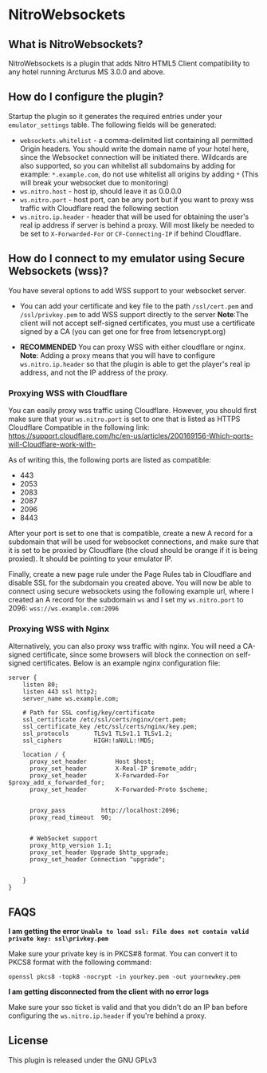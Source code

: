 # NitroWebsockets

## What is NitroWebsockets? ##
NitroWebsockets is a plugin that adds Nitro HTML5 Client compatibility to any hotel running Arcturus MS 3.0.0 and above.

## How do I configure the plugin?
Startup the plugin so it generates the required entries under your `emulator_settings` table. The following fields will be generated:
- `websockets.whitelist` - a comma-delimited list containing all permitted Origin headers. You should write the domain name of your hotel here, since the Websocket connection will be initiated there. Wildcards are also supported, so you can whitelist all subdomains by adding for example: `*.example.com`, do not use whitelist all origins by adding `*` (This will break your websocket due to monitoring)
- `ws.nitro.host` - host ip, should leave it as 0.0.0.0
- `ws.nitro.port` - host port, can be any port but if you want to proxy wss traffic with Cloudflare read the following section
- `ws.nitro.ip.header` - header that will be used for obtaining the user's real ip address if server is behind a proxy. Will most likely be needed to be set to `X-Forwarded-For` or `CF-Connecting-IP` if behind Cloudflare.

## How do I connect to my emulator using Secure Websockets (wss)? ##
You have several options to add WSS support to your websocket server. 

- You can add your certificate and key file to the path `/ssl/cert.pem` and `/ssl/privkey.pem` to add WSS support directly to the server **Note**:The client will not accept self-signed certificates, you must use a certificate signed by a CA (you can get one for free from letsencrypt.org)
  
- **RECOMMENDED** You can proxy WSS with either cloudflare or nginx. **Note**: Adding a proxy means that you will have to configure `ws.nitro.ip.header` so that the plugin is able to get the player's real ip address, and not the IP address of the proxy.

### Proxying WSS with Cloudflare
You can easily proxy wss traffic using Cloudflare. However, you should first make sure that your `ws.nitro.port` is set to one that is listed as HTTPS Cloudflare Compatible in the following link:
https://support.cloudflare.com/hc/en-us/articles/200169156-Which-ports-will-Cloudflare-work-with-

As of writing this, the following ports are listed as compatible:
- 443
- 2053
- 2083
- 2087
- 2096
- 8443

After your port is set to one that is compatible, create a new A record for a subdomain that will be used for websocket connections, and make sure that it is set to be proxied by Cloudflare (the cloud should be orange if it is being proxied). It should be pointing to your emulator IP.

Finally, create a new page rule under the Page Rules tab in Cloudflare and disable SSL for the subdomain you created above. You will now be able to connect using secure websockets using the following example url, where I created an A record for the subdomain `ws` and I set my `ws.nitro.port` to 2096: `wss://ws.example.com:2096` 

### Proxying WSS with Nginx
Alternatively, you can also proxy wss traffic with nginx. You will need a CA-signed certificate, since some browsers will block the connection on self-signed certificates. Below is an example nginx configuration file:

```
server {
    listen 80;
    listen 443 ssl http2;
    server_name ws.example.com;

    # Path for SSL config/key/certificate
    ssl_certificate /etc/ssl/certs/nginx/cert.pem;
    ssl_certificate_key /etc/ssl/certs/nginx/key.pem;
    ssl_protocols       TLSv1 TLSv1.1 TLSv1.2;
    ssl_ciphers         HIGH:!aNULL:!MD5;

    location / {
      proxy_set_header        Host $host;
      proxy_set_header        X-Real-IP $remote_addr;
      proxy_set_header        X-Forwarded-For $proxy_add_x_forwarded_for;
      proxy_set_header        X-Forwarded-Proto $scheme;


      proxy_pass          http://localhost:2096;
      proxy_read_timeout  90;


      # WebSocket support
      proxy_http_version 1.1;
      proxy_set_header Upgrade $http_upgrade;
      proxy_set_header Connection "upgrade";


    }
}
```
## FAQS ##
**I am getting the error `Unable to load ssl: File does not contain valid private key: ssl\privkey.pem`**

Make sure your private key is in PKCS#8 format. You can convert it to PKCS8 format with the following command:
```
openssl pkcs8 -topk8 -nocrypt -in yourkey.pem -out yournewkey.pem
```


**I am getting disconnected from the client with no error logs**

Make sure your sso ticket is valid and that you didn't do an IP ban before configuring the `ws.nitro.ip.header` if you're behind a proxy.

## License ##
This plugin is released under the GNU GPLv3
